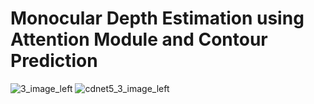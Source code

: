 # Monocular Depth Estimation using Attention Module and Contour Prediction
![3_image_left](https://user-images.githubusercontent.com/48514976/158001755-1a3a1154-da49-4615-b392-b55c29001ba4.png)
![cdnet5_3_image_left](https://user-images.githubusercontent.com/48514976/158001766-b564b289-fcbb-486b-ad1a-4e62a8f9cf16.JPG)
